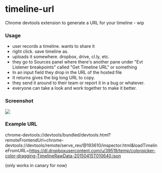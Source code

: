 # timeline-url
Chrome devtools extension to generate a URL for your timeline - wip

### Usage 

* user records a timeline. wants to share it
* right click. save timeline as.
* uploads it somewhere. dropbox, drive, cl.ly, etc.
* they go to Sources panel where there's another pane under "Evt Listener breakpoints" called "Get Timeline URL" or something
* In an input field they drop in the URL of the hosted file
* It returns gives the big long URL to copy.
* they send it around to their team or report it in a bug or whatever. 
* everyone can take a look and work together to make it better.

### Screenshot
![](http://i.imgur.com/KZ0Wrr2.png)


### Example URL

chrome-devtools://devtools/bundled/devtools.html?remoteFrontendUrl=chrome-devtools://devtools/remote/serve_rev/@193610/inspector.html&loadTimelineFromURL=https://dl.dropboxusercontent.com/u/39519/temp/colorpicker-color-dragging-TimelineRawData-20150415T010640.json

(only works in canary for now)

